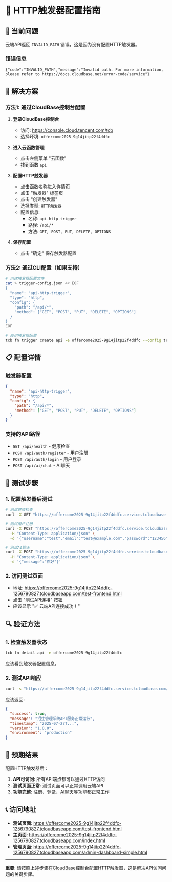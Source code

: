 # 🔧 HTTP触发器配置指南

## 🚨 当前问题

云端API返回 `INVALID_PATH` 错误，这是因为没有配置HTTP触发器。

### 错误信息
```
{"code":"INVALID_PATH","message":"Invalid path. For more information, please refer to https://docs.cloudbase.net/error-code/service"}
```

## 🔧 解决方案

### 方法1: 通过CloudBase控制台配置

1. **登录CloudBase控制台**
   - 访问: https://console.cloud.tencent.com/tcb
   - 选择环境: `offercome2025-9g14jitp22f4ddfc`

2. **进入云函数管理**
   - 点击左侧菜单 "云函数"
   - 找到函数 `api`

3. **配置HTTP触发器**
   - 点击函数名称进入详情页
   - 点击 "触发器" 标签页
   - 点击 "创建触发器"
   - 选择类型: `HTTP触发器`
   - 配置信息:
     - 名称: `api-http-trigger`
     - 路径: `/api/*`
     - 方法: `GET, POST, PUT, DELETE, OPTIONS`

4. **保存配置**
   - 点击 "确定" 保存触发器配置

### 方法2: 通过CLI配置（如果支持）

```bash
# 创建触发器配置文件
cat > trigger-config.json << EOF
{
  "name": "api-http-trigger",
  "type": "http",
  "config": {
    "path": "/api/*",
    "method": ["GET", "POST", "PUT", "DELETE", "OPTIONS"]
  }
}
EOF

# 应用触发器配置
tcb fn trigger create api -e offercome2025-9g14jitp22f4ddfc --config trigger-config.json
```

## 📋 配置详情

### 触发器配置
```json
{
  "name": "api-http-trigger",
  "type": "http",
  "config": {
    "path": "/api/*",
    "method": ["GET", "POST", "PUT", "DELETE", "OPTIONS"]
  }
}
```

### 支持的API路径
- `GET /api/health` - 健康检查
- `POST /api/auth/register` - 用户注册
- `POST /api/auth/login` - 用户登录
- `POST /api/ai/chat` - AI聊天

## 🧪 测试步骤

### 1. 配置触发器后测试
```bash
# 测试健康检查
curl -X GET "https://offercome2025-9g14jitp22f4ddfc.service.tcloudbase.com/api/health"

# 测试用户注册
curl -X POST "https://offercome2025-9g14jitp22f4ddfc.service.tcloudbase.com/api/auth/register" \
  -H "Content-Type: application/json" \
  -d '{"username":"test","email":"test@example.com","password":"123456"}'

# 测试AI聊天
curl -X POST "https://offercome2025-9g14jitp22f4ddfc.service.tcloudbase.com/api/ai/chat" \
  -H "Content-Type: application/json" \
  -d '{"message":"你好"}'
```

### 2. 访问测试页面
- 地址: https://offercome2025-9g14jitp22f4ddfc-1256790827.tcloudbaseapp.com/test-frontend.html
- 点击 "测试API连接" 按钮
- 应该显示 "✅ 云端API连接成功！"

## 🔍 验证方法

### 1. 检查触发器状态
```bash
tcb fn detail api -e offercome2025-9g14jitp22f4ddfc
```

应该看到触发器配置信息。

### 2. 测试API响应
```bash
curl -s "https://offercome2025-9g14jitp22f4ddfc.service.tcloudbase.com/api/health" | jq
```

应该返回:
```json
{
  "success": true,
  "message": "招生管理系统API服务正常运行",
  "timestamp": "2025-07-27T...",
  "version": "1.0.0",
  "environment": "production"
}
```

## 🚀 预期结果

配置HTTP触发器后：

1. **API可访问**: 所有API端点都可以通过HTTP访问
2. **测试页面正常**: 测试页面可以正常调用云端API
3. **功能完整**: 注册、登录、AI聊天等功能都正常工作

## 📞 访问地址

- **测试页面**: https://offercome2025-9g14jitp22f4ddfc-1256790827.tcloudbaseapp.com/test-frontend.html
- **主页面**: https://offercome2025-9g14jitp22f4ddfc-1256790827.tcloudbaseapp.com/index.html
- **管理页面**: https://offercome2025-9g14jitp22f4ddfc-1256790827.tcloudbaseapp.com/admin-dashboard-simple.html

---

**重要**: 请按照上述步骤在CloudBase控制台配置HTTP触发器，这是解决API访问问题的关键步骤。 